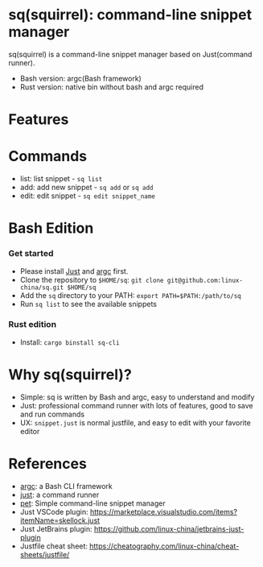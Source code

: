 sq(squirrel): command-line snippet manager
==========================================

sq(squirrel) is a command-line snippet manager based on Just(command runner).

- Bash version: argc(Bash framework)
- Rust version: native bin without bash and argc required

# Features

# Commands

- list: list snippet - `sq list`
- add: add new snippet - `sq add` or `sq add`
- edit: edit snippet - `sq edit snippet_name`

# Bash Edition

### Get started

* Please install [Just](https://github.com/casey/just#packages) and [argc](https://github.com/sigoden/argc#install)
  first.
* Clone the repository to `$HOME/sq`: `git clone git@github.com:linux-china/sq.git $HOME/sq`
* Add the `sq` directory to your PATH: `export PATH=$PATH:/path/to/sq`
* Run `sq list` to see the available snippets

### Rust edition

- Install: `cargo binstall sq-cli`

# Why sq(squirrel)?

- Simple: sq is written by Bash and argc, easy to understand and modify
- Just: professional command runner with lots of features, good to save and run commands
- UX: `snippet.just` is normal justfile, and easy to edit with your favorite editor

# References

* [argc](https://github.com/sigoden/argc): a Bash CLI framework
* [just](https://github.com/casey/just): a command runner
* [pet](https://github.com/knqyf263/pet): Simple command-line snippet manager
* Just VSCode plugin: https://marketplace.visualstudio.com/items?itemName=skellock.just
* Just JetBrains plugin: https://github.com/linux-china/jetbrains-just-plugin
* Justfile cheat sheet: https://cheatography.com/linux-china/cheat-sheets/justfile/
